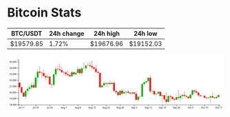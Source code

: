# Bitcoin Stats

BTC/USDT|24h change|24h high|24h low|
|---|---|---|---|
|$19579.85|1.72%|$19676.96|$19152.03|

<img src="./chart.svg">

